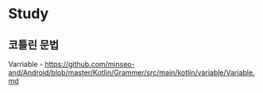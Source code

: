 # Study

## 코틀린 문법

Varriable - https://github.com/minseo-and/Android/blob/master/Kotlin/Grammer/src/main/kotlin/variable/Variable.md
